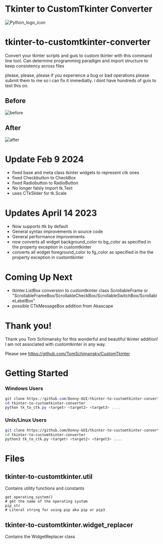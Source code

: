 # Tkinter to CustomTkinter Converter

![Python_logo_icon](https://user-images.githubusercontent.com/108424001/226063288-66da2f57-f5b7-49f1-bdd5-f465e963b125.png)





# tkinter-to-customtkinter-converter
Convert your tkinter scripts and guis to custom tkinter with this command line tool. Can determine programming paradigm and import structure to keep consistency across files

please, please, please if you experience a bug or bad operations please submit them to me so i can fix it immediatly. i dont have hundreds of guis to test this on.

## Before

![before](https://github.com/Donny-GUI/tkinter-to-customtkinter-converter/assets/108424001/900c08c2-e364-4533-bf0d-227536aae7df)


## After

![after](https://github.com/Donny-GUI/tkinter-to-customtkinter-converter/assets/108424001/4a692be9-a57e-4b8a-9061-d32eebded834)



# Update Feb 9 2024
- fixed base and meta class tkinter widgets to represent ctk ones
- fixed Checkbutton to CheckBox
- fixed Radiobutton to RadioButton
- No longer falsly import tk.Text
- uses CTkSlider for tk.Scale

# Updates April 14 2023

- Now supports ttk by default
- General syntax improvements in source code
- General performance improvements
- now converts all widget background_color to bg_color as specified in the property exception in customtkinter
- converts all widget foreground_color to fg_color as specified in the the property exception in customtkinter


# Coming Up Next

- tkinter.ListBox conversion to customtkinter class ScrollableFrame or "ScrollableFrameBox/ScrollableCheckBox/ScrollableSwitchBox/ScrollableLabelBox" 
- possible CTkMessageBox addition from Akascape

# Thank you!

Thank you Tom Schimansky for this wonderful and beautiful tkinter addition!
I am not associated with customtkinter in any way.

Please see https://github.com/TomSchimansky/CustomTkinter


# Getting Started

### Windows Users

```Powershell
git clone https://github.com/Donny-GUI/tkinter-to-customtkinter-converter.git
cd tkinter-to-customtkinter-converter
python tk_to_ctk.py <target> <target2> <target3> ....
```

### Unix/Linux Users


```Bash
git clone https://github.com/Donny-GUI/tkinter-to-customtkinter-converter.git
cd tkinter-to-customtkinter-converter
python3 tk_to_ctk.py <target> <target2> <target3> ....
```


# Files

## tkinter-to-customtkinter.util
Contains utility functions and constants
```Python3
get_operating_system()
# get the name of the operating system
pip_str
# Literal string for using pip aka pip or pip3
```

## tkinter-to-customtkinter.widget_replacer
Contains the WidgetReplacer class



